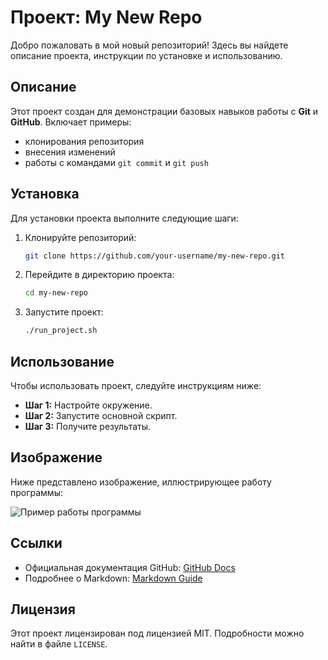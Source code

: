 # Проект: My New Repo

Добро пожаловать в мой новый репозиторий! Здесь вы найдете описание проекта, инструкции по установке и использованию.

## Описание

Этот проект создан для демонстрации базовых навыков работы с **Git** и **GitHub**. Включает примеры:

- клонирования репозитория
- внесения изменений
- работы с командами `git commit` и `git push`

## Установка

Для установки проекта выполните следующие шаги:

1. Клонируйте репозиторий:
    ```bash
    git clone https://github.com/your-username/my-new-repo.git
    ```

2. Перейдите в директорию проекта:
    ```bash
    cd my-new-repo
    ```

3. Запустите проект:
    ```bash
    ./run_project.sh
    ```

## Использование

Чтобы использовать проект, следуйте инструкциям ниже:

- **Шаг 1:** Настройте окружение.
- **Шаг 2:** Запустите основной скрипт.
- **Шаг 3:** Получите результаты.

## Изображение

Ниже представлено изображение, иллюстрирующее работу программы:

![Пример работы программы](IMG_1869.jpg)

## Ссылки

- Официальная документация GitHub: [GitHub Docs](https://docs.github.com)
- Подробнее о Markdown: [Markdown Guide](https://www.markdownguide.org)

## Лицензия

Этот проект лицензирован под лицензией MIT. Подробности можно найти в файле `LICENSE`.
